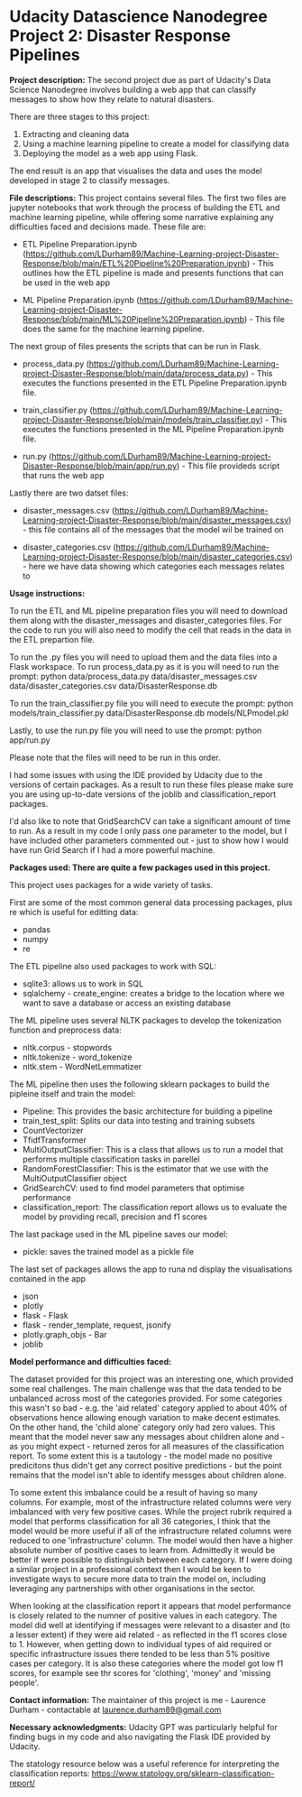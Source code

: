 # Udacity Datascience Nanodegree Project 2: Disaster Response Pipelines

__Project description:__ The second project due as part of Udacity's Data Science Nanodegree involves building a web app that can classify messages to show how they relate to natural disasters.

There are three stages to this project:
1) Extracting and cleaning data
2) Using a machine learning pipeline to create a model for classifying data
3) Deploying the model as a web app using Flask.

The end result is an app that visualises the data and uses the model developed in stage 2 to classify messages.

__File descriptions:__ This project contains several files. The first two files are jupyter notebooks that work through the process of building the ETL and machine learning pipeline, while offering some narrative explaining any difficulties faced and decisions made. These file are:

- ETL Pipeline Preparation.ipynb (https://github.com/LDurham89/Machine-Learning-project-Disaster-Response/blob/main/ETL%20Pipeline%20Preparation.ipynb) - This outlines how the ETL pipeline is made and presents functions that can be used in the web app 

- ML Pipeline Preparation.ipynb (https://github.com/LDurham89/Machine-Learning-project-Disaster-Response/blob/main/ML%20Pipeline%20Preparation.ipynb) - This file does the same for the machine learning pipeline.

The next group of files presents the scripts that can be run in Flask. 

- process_data.py (https://github.com/LDurham89/Machine-Learning-project-Disaster-Response/blob/main/data/process_data.py) - This executes the functions presented in the ETL Pipeline Preparation.ipynb file.

- train_classifier.py (https://github.com/LDurham89/Machine-Learning-project-Disaster-Response/blob/main/models/train_classifier.py) - This executes the functions presented in the ML Pipeline Preparation.ipynb file.

- run.py (https://github.com/LDurham89/Machine-Learning-project-Disaster-Response/blob/main/app/run.py) - This file provideds script that runs the web app

Lastly there are two datset files:
- disaster_messages.csv (https://github.com/LDurham89/Machine-Learning-project-Disaster-Response/blob/main/disaster_messages.csv) - this file contains all of the messages that the model wil be trained on

- disaster_categories.csv (https://github.com/LDurham89/Machine-Learning-project-Disaster-Response/blob/main/disaster_categories.csv) - here we have data showing which categories each messages relates to

__Usage instructions:__  

To run the ETL and ML pipeline preparation files you will need to download them along with the disaster_messages and disaster_categories files.
For the code to run you will also need to modify the cell that reads in the data in the ETL prepartion file.

To run the .py files you will need to upload them and the data files into a Flask workspace.
To run process_data.py as it is you will need to run the prompt:
python data/process_data.py data/disaster_messages.csv data/disaster_categories.csv data/DisasterResponse.db

To run the train_classifier.py file you will need to execute the prompt:
python models/train_classifier.py data/DisasterResponse.db models/NLPmodel.pkl

Lastly, to use the run.py file you will need to use the prompt:
python app/run.py

Please note that the files will need to be run in this order.

I had some issues with using the IDE provided by Udacity due to the versions of certain packages. As a result to run these files please make sure you are using up-to-date versions of the joblib and classification_report packages.

I'd also like to note that GridSearchCV can take a significant amount of time to run. As a result in my code I only pass one parameter to the model, but I have included other parameters commented out - just to show how I would have run Grid Search if I had a more powerful machine. 


__Packages used: There are quite a few packages used in this project.__

This project uses packages for a wide variety of tasks.

First are some of the most common general data processing packages, plus re which is useful for editting data:

- pandas
- numpy
- re

The ETL pipeline also used packages to work with SQL:
- sqlite3: allows us to work in SQL
- sqlalchemy - create_engine: creates a bridge to the location where we want to save a database or access an existing database

The ML pipeline uses several NLTK packages to develop the tokenization function and preprocess data:

- nltk.corpus - stopwords
- nltk.tokenize - word_tokenize
- nltk.stem - WordNetLemmatizer

The ML pipeline then uses the following sklearn packages to build the pipleine itself and train the model:

- Pipeline: This provides the basic architecture for building a pipeline
- train_test_split: Splits our data into testing and training subsets
- CountVectorizer
- TfidfTransformer
- MultiOutputClassifier: This is a class that allows us to run a model that performs multiple classification tasks in parellel
- RandomForestClassifier: This is the estimator that we use with the MultiOutputClassifier object
- GridSearchCV: used to find model parameters that optimise performance
- classification_report: The classification report allows us to evaluate the model by providing recall, precision and f1 scores

The last package used in the ML pipeline saves our model:

- pickle: saves the trained model as a pickle file

The last set of packages allows the app to runa nd display the visualisations contained in the app

- json
- plotly
- flask - Flask
- flask - render_template, request, jsonify
- plotly.graph_objs - Bar
- joblib

__Model performance and difficulties faced:__ 

The dataset provided for this project was an interesting one, which provided some real challenges. The main challenge was that the data tended to be unbalanced across most of the categories provided. For some categories this wasn't so bad - e.g. the 'aid related' category applied to about 40% of observations hence allowing enough variation to make decent estimates. On the other hand, the 'child alone' category only had zero values. This meant that the model never saw any messages about children alone and - as you might expect - returned zeros for all measures of the classification report. To some extent this is a tautology - the model made no positive predicitons thus didn't get any correct positive predictions - but the point remains that the model isn't able to identify messges about children alone. 

To some extent this imbalance could be a result of having so many columns. For example, most of the infrastructure related columns were very imbalanced with very few positive cases. While the project rubrik required a model that performs classification for all 36 categories, I think that the model would be more useful if all of the infrastructure related columns were reduced to one 'infrastructure' column. The model would then have a higher absolute number of positive cases to learn from. Admittedly it would be better if were possible to distinguish between each category. If I were doing a similar project in a professional context then I would be keen to investigate ways to secure more data to train the model on, including leveraging any partnerships with other organisations in the sector.

When looking at the classification report it appears that model performance is closely related to the numner of positive values in each category.
The model did well at identifying if messages were relevant to a disaster and (to a lesser extent) if they were aid related - as reflected in the f1 scores close to 1. However, when getting down to individual types of aid required or specific infrastructure issues there tended to be less than 5% positive cases per category. It is also these categories where the model got low f1 scores, for example see thr scores for 'clothing', 'money' and 'missing people'.


__Contact information:__ The maintainer of this project is me - Laurence Durham - contactable at laurence.durham89@gmail.com

__Necessary acknowledgments:__
Udacity GPT was particularly helpful for finding bugs in my code and also navigating the Flask IDE provided by Udacity.

The statology resource below was a useful reference for interpreting the classification reports:
https://www.statology.org/sklearn-classification-report/


